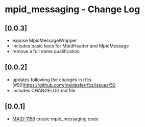 # mpid_messaging - Change Log

## [0.0.3]
- expose MpidMessageWrapper
- includes basic tests for MpidHeader and MpidMessage
- remove a full name qualification

## [0.0.2]
- updates following the changes in rfcs [#50]https://github.com/maidsafe/rfcs/issues/50
- includes CHANGELOG.md file

## [0.0.1]
- [MAID-1158](https://maidsafe.atlassian.net/browse/MAID-1548) create mpid_messaging crate
